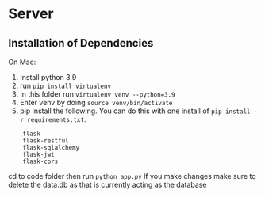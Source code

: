 # Server

## Installation of Dependencies
On Mac:
1. Install python 3.9
2. run ```pip install virtualenv```
3. In this folder run ```virtualenv venv --python=3.9```
4. Enter venv by doing ```source venv/bin/activate```
5. pip install the following. You can do this with one install of ```pip install -r requirements.txt```.
``` 
    flask
    flask-restful
    flask-sqlalchemy
    flask-jwt
    flask-cors
```
cd to code folder then run ```python app.py```
If you make changes make sure to delete the data.db as that is currently acting as the database